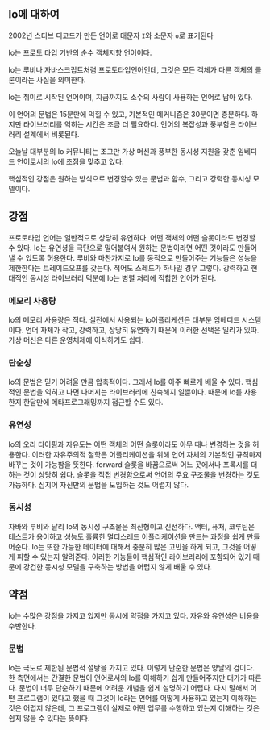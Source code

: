 ## Io에 대하여

2002년 스티브 디코드가 만든 언어로 대문자 `I`와 소문자 `o`로 표기된다

Io는 프로토 타입 기반의 순수 객체지향 언어이다.

Io는 루비나 자바스크립트처럼 프로토타입언어인데, 그것은 모든 객체가 다른 객체의 클론이라는 사실을 의미한다.

Io는 취미로 시작된 언어이며, 지금까지도 소수의 사람이 사용하는 언어로 남아 있다.

이 언어의 문법은 15분만에 익힐 수 있고, 기본적인 메커니즘은 30분이면 충분하다. 하지만 라이브러리를 익히는 시간은 조금 더 필요하다. 언어의 복잡성과 풍부함은 라이브러리 설계에서 비롯된다.

오늘날 대부분의 Io 커뮤니티는 조그만 가상 머신과 풍부한 동시성 지원을 갖춘 임베디드 언어로서의 Io에 초점을 맞추고 있다.

핵심적인 강점은 원하는 방식으로 변경할수 있는 문법과 함수, 그리고 강력한 동시성 모델이다.



## 강점

프로토타입 언어는 일반적으로 상당히 유연하다. 어떤 객체의 어떤 슬롯이라도 변경할 수 있다. Io는 유연셩을 극단으로 밀어붙여서 원하는 문법이라면 어떤 것이라도 만들어낼 수 있도록 허용한다. 루비와 마찬가지로 Io를 동적으로 만들어주는 기능들은 성능을 제한한다는 트레이드오프를 갖는다. 적어도 스레드가 하나일 경우 그렇다. 강력하고 현대적인 동시성 라이브러리 덕분에 Io는 병렬 처리에 적합한 언어가 된다.

### 메모리 사용량

Io의 메모리 사용량은 적다. 실전에서 사용되는 Io어플리케션은 대부분 임베디드 시스템이다. 언어 자체가 작고, 강력하고, 상당히 유연하기 때문에 이러한 선택은 일리가 있따. 가상 머신은 다른 운영체제에 이식하기도 쉽다.



### 단순성

Io의 문법은 믿기 어려울 만큼 압축적이다. 그래서 Io를 아주 빠르게 배울 수 있다. 핵심적인 문법을 익히고 나면 나머지는 라이브러리에 친숙해지 일뿐이다. 때문에 Io를 사용한지 한달만에 메타프로그래밍까지 접근할 수도 있다.



### 유연성

Io의 오리 타이핑과 자유도는 어떤 객체의 어떤 슬롯이라도 아무 때나 변경하는 것을 허용한다. 이러한 자유주의적 철학은 어플리케이션을 위해 언어 자체의 기본적인 규칙마저 바꾸는 것이 가능함을 뜻한다. forward 슬롯을 바꿈으로써 어느 곳에서나 프록시를 더하는 것이 상당히 쉽다. 슬롯을 직접 변경함으로써 언어의 주요 구조물을 변경하는 것도 가능하다. 심지어 자신만의 문법을 도입하는 것도 어렵지 않다.



### 동시성

자바와 루비와 달리 Io의 동시성 구조물은 최신형이고 신선하다. 액터, 퓨처, 코루틴은 테스트가 용이하고 성능도 훌륭한 멀티스레드 어플리케이션을 만드는 과정을 쉽게 만들어준다. Io는 또한 가능한 데이터에 대해서 충분히 많은 고민을 하게 되고, 그것을 어떻게 피할 수 있는지 알려준다. 이러한 기능들이 핵심적인 라이브러리에 포함되어 있기 때문에 강건한 동시성 모델을 구축하는 방법을 어렵지 않게 배울 수 있다.



## 약점

Io는 수많은 강점을 가지고 있지만 동시에 약점을 가지고 있다. 자유와 유연성은 비용을 수반한다.



### 문법

Io는 극도로 제한된 문법적 설탕을 가지고 있다. 이렇게 단순한 문법은 양날의 검이다. 한 측면에서는 간결한 문법이 언어로서의 Io를 이해하기 쉽게 만들어주지만 대가가 따른다. 문법이 너무 단순하기 때문에 어려운 개념을 쉽게 설명하기 어렵다. 다시 말해서 어떤 프로그램이 있다고 했을 때 그것이 Io라는 언어를 어떻게 사용하고 있는지 이해하는 것은 어렵지 않은데, 그 프로그램이 실제로 어떤 업무를 수행하고 있는지 이해하는 것은 쉽지 않을 수 있다는 뜻이다.